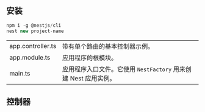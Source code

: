 ## 安装

```javascript
npm i -g @nestjs/cli
nest new project-name
```
|                   |                                                              |
| :---------------- | ------------------------------------------------------------ |
| app.controller.ts | 带有单个路由的基本控制器示例。                               |
| app.module.ts     | 应用程序的根模块。                                           |
| main.ts           | 应用程序入口文件。它使用 `NestFactory` 用来创建 Nest 应用实例。 |

## 控制器

